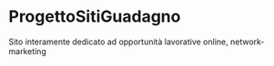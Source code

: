 # ProgettoSitiGuadagno
Sito interamente dedicato ad opportunità lavorative online, network-marketing
